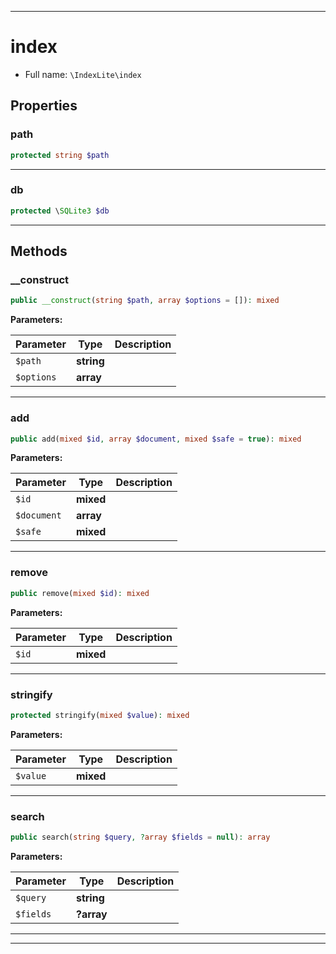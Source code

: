 ***

# index





* Full name: `\IndexLite\index`



## Properties


### path



```php
protected string $path
```






***

### db



```php
protected \SQLite3 $db
```






***

## Methods


### __construct



```php
public __construct(string $path, array $options = []): mixed
```








**Parameters:**

| Parameter | Type | Description |
|-----------|------|-------------|
| `$path` | **string** |  |
| `$options` | **array** |  |




***

### add



```php
public add(mixed $id, array $document, mixed $safe = true): mixed
```








**Parameters:**

| Parameter | Type | Description |
|-----------|------|-------------|
| `$id` | **mixed** |  |
| `$document` | **array** |  |
| `$safe` | **mixed** |  |




***

### remove



```php
public remove(mixed $id): mixed
```








**Parameters:**

| Parameter | Type | Description |
|-----------|------|-------------|
| `$id` | **mixed** |  |




***

### stringify



```php
protected stringify(mixed $value): mixed
```








**Parameters:**

| Parameter | Type | Description |
|-----------|------|-------------|
| `$value` | **mixed** |  |




***

### search



```php
public search(string $query, ?array $fields = null): array
```








**Parameters:**

| Parameter | Type | Description |
|-----------|------|-------------|
| `$query` | **string** |  |
| `$fields` | **?array** |  |




***


***

